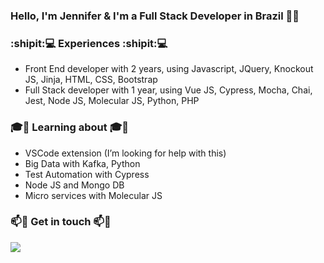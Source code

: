### Hello, I'm Jennifer & I'm a Full Stack Developer in Brazil 👋:robot:

### :shipit::computer: Experiences :shipit::computer:
- Front End developer with 2 years, using Javascript, JQuery, Knockout JS, Jinja, HTML, CSS, Bootstrap
- Full Stack developer with 1 year, using Vue JS, Cypress, Mocha, Chai, Jest, Node JS, Molecular JS, Python, PHP

### :mortar_board::rocket: Learning about :mortar_board::rocket:
- VSCode extension (I’m looking for help with this)
- Big Data with Kafka, Python
- Test Automation with Cypress
- Node JS and Mongo DB
- Micro services with Molecular JS

###  📫:email: Get in touch 📫:email:
<a href="linkedin.com/in/jennifer-takagi/"><img src="https://img.shields.io/badge/linkedin-%230077B5.svg?&style=for-the-badge&logo=linkedin&logoColor=white" /></a>

<!--
**jennifertakagi/jennifertakagi** is a ✨ _special_ ✨ repository because its `README.md` (this file) appears on your GitHub profile.

Here are some ideas to get you started:

- 🔭 I’m currently working on ...
- 🌱 I’m currently learning ...
- 👯 I’m looking to collaborate on ...
- 🤔 I’m looking for help with ...
- 💬 Ask me about ...
- 📫 How to reach me: ...
- 😄 Pronouns: ...
- ⚡ Fun fact: ...
-->
